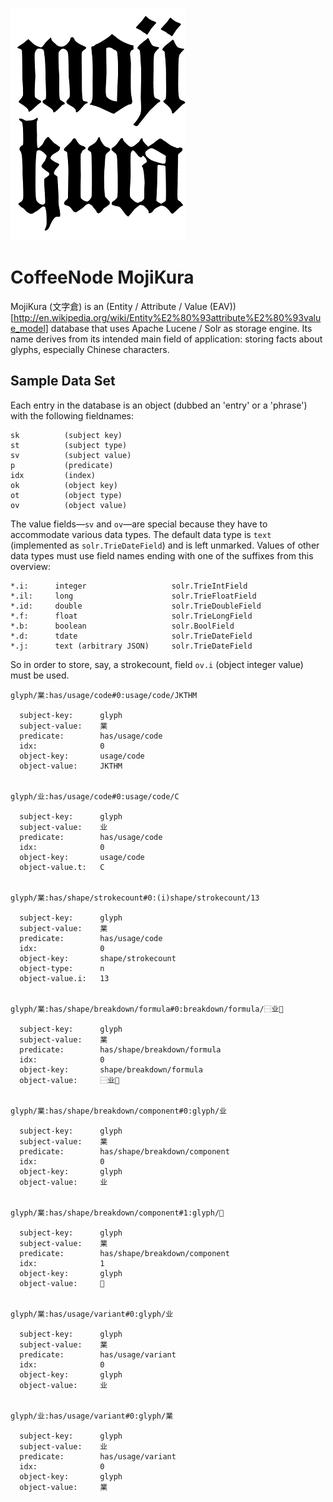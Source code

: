 
![MojiKura](https://github.com/loveencounterflow/coffeenode-mojikura/raw/master/art/mojikura-logo-small.png "MojiKura")


# CoffeeNode MojiKura

MojiKura (文字倉) is an (Entity / Attribute / Value (EAV))[http://en.wikipedia.org/wiki/Entity%E2%80%93attribute%E2%80%93value_model]
database that uses Apache Lucene / Solr as storage engine. Its name derives from its intended main field of
application: storing facts about glyphs, especially Chinese characters.

## Sample Data Set

Each entry in the database is an object (dubbed an 'entry' or a 'phrase') with the following fieldnames:

    sk          (subject key)
    st          (subject type)
    sv          (subject value)
    p           (predicate)
    idx         (index)
    ok          (object key)
    ot          (object type)
    ov          (object value)

The value fields—`sv` and `ov`—are special because they have to accommodate various data types. The default
data type is `text` (implemented as `solr.TrieDateField`) and is left unmarked. Values of other data types
must use field names ending with one of the suffixes from this overview:

    *.i:      integer                   solr.TrieIntField
    *.il:     long                      solr.TrieFloatField
    *.id:     double                    solr.TrieDoubleField
    *.f:      float                     solr.TrieLongField
    *.b:      boolean                   solr.BoolField
    *.d:      tdate                     solr.TrieDateField
    *.j:      text (arbitrary JSON)     solr.TrieDateField

So in order to store, say, a strokecount, field `ov.i` (object integer value) must be used.


    glyph/業:has/usage/code#0:usage/code/JKTHM

      subject-key:      glyph
      subject-value:    業
      predicate:        has/usage/code
      idx:              0
      object-key:       usage/code
      object-value:     JKTHM


    glyph/业:has/usage/code#0:usage/code/C

      subject-key:      glyph
      subject-value:    业
      predicate:        has/usage/code
      idx:              0
      object-key:       usage/code
      object-value.t:   C


    glyph/業:has/shape/strokecount#0:(i)shape/strokecount/13

      subject-key:      glyph
      subject-value:    業
      predicate:        has/usage/code
      idx:              0
      object-key:       shape/strokecount
      object-type:      n
      object-value.i:   13


    glyph/業:has/shape/breakdown/formula#0:breakdown/formula/⿱业𦍎

      subject-key:      glyph
      subject-value:    業
      predicate:        has/shape/breakdown/formula
      idx:              0
      object-key:       shape/breakdown/formula
      object-value:     ⿱业𦍎


    glyph/業:has/shape/breakdown/component#0:glyph/业

      subject-key:      glyph
      subject-value:    業
      predicate:        has/shape/breakdown/component
      idx:              0
      object-key:       glyph
      object-value:     业


    glyph/業:has/shape/breakdown/component#1:glyph/𦍎

      subject-key:      glyph
      subject-value:    業
      predicate:        has/shape/breakdown/component
      idx:              1
      object-key:       glyph
      object-value:     𦍎


    glyph/業:has/usage/variant#0:glyph/业

      subject-key:      glyph
      subject-value:    業
      predicate:        has/usage/variant
      idx:              0
      object-key:       glyph
      object-value:     业


    glyph/业:has/usage/variant#0:glyph/業

      subject-key:      glyph
      subject-value:    业
      predicate:        has/usage/variant
      idx:              0
      object-key:       glyph
      object-value:     業


